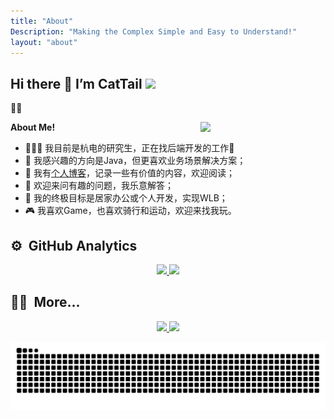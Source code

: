 ```yaml
---
title: "About"
Description: "Making the Complex Simple and Easy to Understand!"
layout: "about"
---
```


## Hi there 👋 I’m CatTail <img src="https://komarev.com/ghpvc/?username=CatTailzz&color=brightgreen">
🤗🤗

  <img src="https://media.tenor.com/images/df8c44a1d20ab367fdcb21880985fd33/tenor.gif" align="right"  width="200"/>
  
**About Me!**

- 👨🏽‍💻 我目前是杭电的研究生，正在找后端开发的工作💪
- 🤔 我感兴趣的方向是Java，但更喜欢业务场景解决方案；
- 💼 我有[个人博客](https://cattailzz.github.io/)，记录一些有价值的内容，欢迎阅读；
- 💬 欢迎来问有趣的问题，我乐意解答；
- 🌱 我的终极目标是居家办公或个人开发，实现WLB；
- 🎮 我喜欢Game，也喜欢骑行和运动，欢迎来找我玩。

## ⚙️ &nbsp;GitHub Analytics

<p align="center">
    <a href="https://github.com/CatTailzz">
        <img height="160em" src="https://github-readme-stats.vercel.app/api?username=CatTailzz&count_private=true&theme=algolia&show_icons=true&include_all_commits=true&card_width=400"/>
        <img height="160em" src="https://github-readme-stats.vercel.app/api/top-langs/?username=CatTailzz&layout=compact&theme=algolia"/>
    </a>
</p>


## 🧑‍💻 &nbsp;More...
<p align="center">
    <a href="https://leetcode-cn.com/u/cattailjj/">
        <img src="https://img.shields.io/badge/dynamic/json?style=for-the-badge&labelColor=black&color=%23ffa116&label=Rating&query=ratingQuantile&url=https%3A%2F%2Fleetcode-badge.vercel.app%2Fapi%2Fusers%2Fcattailjj%2Fcn%2F&logo=leetcode&logoColor=yellow">
    </a>
    <span>   </span>
    <a href="https://cattailzz.github.io/">
        <img src="https://img.shields.io/badge/%E5%8D%9A%E5%AE%A2-cattail-brightgreen?style=for-the-badge">
    </a>
</p>

<picture>
  <source media="(prefers-color-scheme: dark)" srcset="https://raw.githubusercontent.com/CatTailzz/CatTailzz/output/github-contribution-grid-snake-dark.svg">
  <source media="(prefers-color-scheme: light)" srcset="https://raw.githubusercontent.com/CatTailzz/CatTailzz/output/github-contribution-grid-snake.svg">
  <img alt="github contribution grid snake animation" src="https://raw.githubusercontent.com/CatTailzz/CatTailzz/output/github-contribution-grid-snake.svg">
</picture>
